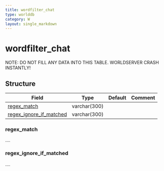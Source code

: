```yaml
---
title: wordfilter_chat
type: worlddb
category: W
layout: single_markdown
---
```


# wordfilter_chat
NOTE: DO NOT FILL ANY DATA INTO THIS TABLE. WORLDSERVER CRASH INSTANTLY!

## Structure

Field                                                                                                         | Type         | Default | Comment
------------------------------------------------------------------------------------------------------------- | ------------ | ------- | -------
[regex_match](#regex_match)                                                                                   | varchar(300) |         |        
[regex_ignore_if_matched](#regex_ignore_if_matched)                                                           | varchar(300) |         |        

### regex_match

....

### regex_ignore_if_matched

....
